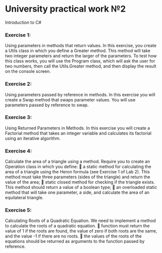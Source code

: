 # University practical work №2

Introduction to C#

### Exercise 1: 
Using parameters in methods that return values. In this exercise, you create a Utils class in which you define a Greater method. This method will take two integer parameters and return the larger of the parameters. To test how this class works, you will use the Program class, which will ask the user for two numbers, then call the Utils.Greater method, and then display the result on the console screen.

### Exercise 2: 
Using parameters passed by reference in methods. In this exercise you will create a Swap method that swaps parameter values. You will use parameters passed by reference to swap.

### Exercise 3:
Using Returned Parameters in Methods. In this exercise you will create a Factorial method that takes an integer variable and calculates its factorial using an iterative algorithm.

### Exercise 4: 
Calculate the area of a triangle using a method. Require you to create an Operation class in which you define:  a static method for calculating the area of a triangle using the Heron formula (see Exercise 1 of Lab 2). This method must take three parameters (sides of the triangle) and return the value of the area;  static closed method for checking if the triangle exists. This method should return a value of a boolean type;  an overloaded static method that will take one parameter, a side, and calculate the area of an equilateral triangle. 

### Exercise 5:
Calculating Roots of a Quadratic Equation. We need to implement a method to calculate the roots of a quadratic equation.  function must return the value of 1 if the roots are found, the value of zero if both roots are the same, and the value -1 if there are no roots.  the values of the roots of the equations should be returned as arguments to the function passed by reference. 

